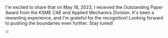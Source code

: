 I'm excited to share that on May 18, 2023, I received the Outstanding Paper Award from the KSME CAE and Applied Mechanics Division. It's been a rewarding experience, and I'm grateful for the recognition! Looking forward to pushing the boundaries even further. Stay tuned!



<img src="https://github.com/kim-sanghyuk/kim-sanghyuk.github.io/blob/master/images/20230518_KSME_%EC%9A%B0%EC%88%98%EB%85%BC%EB%AC%B8%EC%83%81_%EA%B9%80%EC%83%81%ED%98%81.jpg" style="zoom: 10%;" /><img src="https://github.com/kim-sanghyuk/kim-sanghyuk.github.io/blob/master/images/20230518_KSME_%EC%9A%B0%EC%88%98%EB%85%BC%EB%AC%B8%EC%83%81_%EA%B9%80%EC%83%81%ED%98%81_%EC%88%98%EC%83%81.JPG" style="zoom:50%;" />



